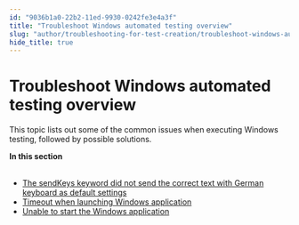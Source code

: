 ```yaml
---
id: "9036b1a0-22b2-11ed-9930-0242fe3e4a3f"
title: "Troubleshoot Windows automated testing overview"
slug: "author/troubleshooting-for-test-creation/troubleshoot-windows-automated-testing/troubleshoot-windows-automated-testing-overview"
hide_title: true
---
```


# <a id="id" class="anchor_top_offset"/><a id="ariaid-title1" class="anchor_top_offset"/>Troubleshoot Windows automated testing overview

<p xmlns="http://www.w3.org/1999/xhtml" className="p">This topic lists out some of the common issues when executing Windows testing, followed by possible solutions.</p> 
<nav xmlns="http://www.w3.org/1999/xhtml" role="navigation" className="related-links"><div className="linklist"><strong>In this section</strong><br /><br /><ul className="linklist"><li className="linklist"><a className="link" href="/author/troubleshooting-for-test-creation/troubleshoot-windows-automated-testing/the-sendkeys-keyword-did-not-send-the-correct-text-with-german-keyboard-as-default-settings">The sendKeys keyword did not send the correct text with German keyboard as default settings</a></li><li className="linklist"><a className="link" href="/author/troubleshooting-for-test-creation/troubleshoot-windows-automated-testing/timeout-when-launching-windows-application">Timeout when launching Windows application</a></li><li className="linklist"><a className="link" href="/author/troubleshooting-for-test-creation/troubleshoot-windows-automated-testing/unable-to-start-the-windows-application">Unable to start the Windows application</a></li></ul></div></nav> 
